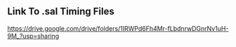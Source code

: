 
## Link To .sal Timing Files
https://drive.google.com/drive/folders/1IRWPd6Fh4Mr-fLbdnrwDGnrNv1uH-9M_?usp=sharing
